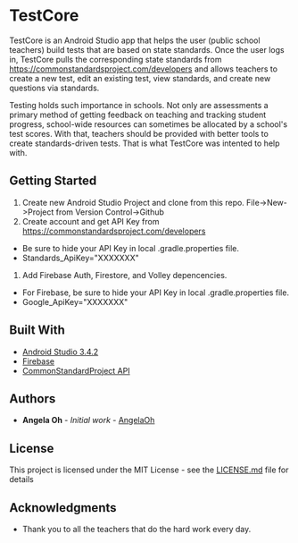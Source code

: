 # TestCore

TestCore is an Android Studio app that helps the user (public school teachers) build tests that are based on state standards. Once the user logs in, TestCore pulls the corresponding state standards from https://commonstandardsproject.com/developers and allows teachers to create a new test, edit an existing test, view standards, and create new questions via standards. 

Testing holds such importance in schools. Not only are assessments a primary method of getting feedback on teaching and tracking student progress, school-wide resources can sometimes be allocated by a school's test scores. With that, teachers should be provided with better tools to create standards-driven tests. That is what TestCore was intented to help with. 

## Getting Started

1. Create new Android Studio Project and clone from this repo. File->New->Project from Version Control->Github
1. Create account and get API Key from https://commonstandardsproject.com/developers
  - Be sure to hide your API Key in local .gradle.properties file. 
  - Standards_ApiKey="XXXXXXX"
1. Add Firebase Auth, Firestore, and Volley depencencies. 
  - For Firebase, be sure to hide your API Key in local .gradle.properties file. 
  - Google_ApiKey="XXXXXXX"

## Built With

* [Android Studio 3.4.2](https://developer.android.com/studio) 
* [Firebase](https://firebase.google.com/)
* [CommonStandardProject API](https://commonstandardsproject.com/developers)

## Authors

* **Angela Oh** - *Initial work* - [AngelaOh](https://github.com/AngelaOh)

## License

This project is licensed under the MIT License - see the [LICENSE.md](LICENSE.md) file for details

## Acknowledgments

* Thank you to all the teachers that do the hard work every day. 
